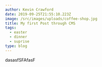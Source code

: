 ```yaml
---
author: Kevin Crawford
date: 2019-09-25T21:55:10.223Z
image: /src/images/uploads/coffee-shop.jpg
title: My first Post through CMS
tags:
  - easter
  - dinner
  - suprise
type: blog
---
```

dasasfSFAfasF
